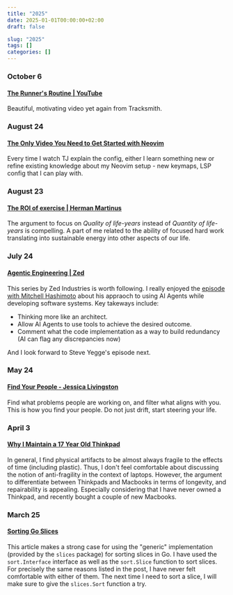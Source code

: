 ```yaml
---
title: "2025"
date: 2025-01-01T00:00:00+02:00
draft: false

slug: "2025"
tags: []
categories: []
---
```


### October 6

#### [The Runner's Routine | YouTube][8]

Beautiful, motivating video yet again from Tracksmith.

### August 24

#### [The Only Video You Need to Get Started with Neovim][7]

Every time I watch TJ explain the config, either I learn something new or refine existing knowledge about my Neovim setup - new keymaps, LSP config that I can play with.

### August 23

#### [The ROI of exercise | Herman Martinus][6]

The argument to focus on *Quality of life-years* instead of *Quantity of life-years* is compelling.
A part of me related to the ability of focused hard work translating into sustainable energy into other aspects of our life.

### July 24

#### [Agentic Engineering | Zed][4]

This series by Zed Industries is worth following.
I really enjoyed the [episode with Mitchell Hashimoto][5] about his appraoch to using AI Agents while developing software systems. Key takeways include:
- Thinking more like an architect.
- Allow AI Agents to use tools to achieve the desired outcome.
- Comment what the code implementation as a way to build redundancy (AI can flag any discrepancies now)

And I look forward to Steve Yegge's episode next.

### May 24

#### [Find Your People - Jessica Livingston][3]

Find what problems people are working on, and filter what aligns with you.
This is how you find your people.
Do not just drift, start steering your life.

### April 3

#### [Why I Maintain a 17 Year Old Thinkpad][2]

In general, I find physical artifacts to be almost always fragile to the effects of time (including plastic). Thus, I don't feel comfortable about discussing the notion of anti-fragility in the context of laptops. However, the argument to differentiate between Thinkpads and Macbooks in terms of longevity, and repairability is appealing. Especially considering that I have never owned a Thinkpad, and recently bought a couple of new Macbooks.

### March 25

#### [Sorting Go Slices][1]

This article makes a strong case for using the "generic" implementation (provided by the `slices` package) for sorting slices in Go.
I have used the `sort.Interface` interface as well as the `sort.Slice` function to sort slices. For precisely the same reasons listed in the post, I have never felt comfortable with either of them. The next time I need to sort a slice, I will make sure to give the `slices.Sort` function a try.

[1]: https://rednafi.com/go/sort_slice/
[2]: https://pilledtexts.com/why-i-use-a-17-year-old-thinkpad/
[3]: https://foundersatwork.posthaven.com/find-your-people
[4]: https://zed.dev/agentic-engineering#leverage
[5]: https://www.youtube.com/watch?v=XyQ4ZTS5dGw
[6]: https://web.archive.org/web/20250823111049/https://herman.bearblog.dev/exercise/#expand
[7]: https://youtu.be/m8C0Cq9Uv9o?si=YCi7qHrvJ64-cPR7
[8]: https://www.youtube.com/watch?v=d1KqXECNCGM
